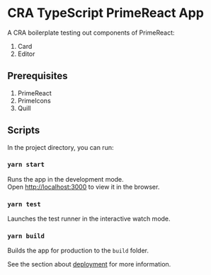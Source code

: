# CRA TypeScript PrimeReact App

A CRA boilerplate testing out components of PrimeReact:
1. Card
2. Editor

## Prerequisites
1. PrimeReact
2. PrimeIcons
3. Quill


## Scripts

In the project directory, you can run:

### `yarn start`

Runs the app in the development mode.\
Open [http://localhost:3000](http://localhost:3000) to view it in the browser.

### `yarn test`

Launches the test runner in the interactive watch mode.

### `yarn build`

Builds the app for production to the `build` folder.

See the section about [deployment](https://facebook.github.io/create-react-app/docs/deployment) for more information.


